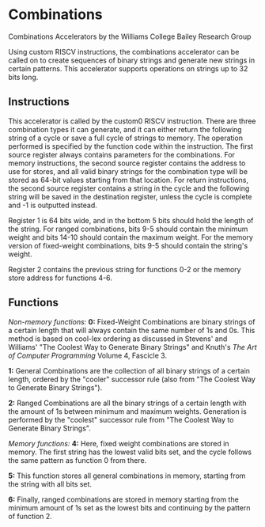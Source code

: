 # Combinations
Combinations Accelerators by the Williams College Bailey Research Group


Using custom RISCV instructions, the combinations accelerator can be called on to create sequences of binary strings and generate new strings in certain patterns. This accelerator supports operations on strings up to 32 bits long.

## Instructions

This accelerator is called by the custom0 RISCV instruction. There are three combination types it can generate, and it can either return the following string of a cycle or save a full cycle of strings to memory. The operation performed is specified by the function code within the instruction. The first source register always contains parameters for the combinations. For memory instructions, the second source register contains the address to use for stores, and all valid binary strings for the combination type will be stored as 64-bit values starting from that location. For return instructions, the second source register contains a string in the cycle and the following string will be saved in the destination register, unless the cycle is complete and -1 is outputted instead.

Register 1 is 64 bits wide, and in the bottom 5 bits should hold the length of the string. For ranged combinations, bits 9-5 should contain the minimum weight and bits 14-10 should contain the maximum weight. For the memory version of fixed-weight combinations, bits 9-5 should contain the string's weight.

Register 2 contains the previous string for functions 0-2 or the memory store address for functions 4-6.

## Functions
*Non-memory functions:*
**0:** Fixed-Weight Combinations are binary strings of a certain length that will always contain the same number of 1s and 0s. This method is based on cool-lex ordering as discussed in Stevens' and Williams' "The Coolest Way to Generate Binary Strings" and Knuth's *The Art of Computer Programming* Volume 4, Fascicle 3.

**1:** General Combinations are the collection of all binary strings of a certain length, ordered by the "cooler" successor rule (also from "The Coolest Way to Generate Binary Strings").

**2:** Ranged Combinations are all the binary strings of a certain length with the amount of 1s between minimum and maximum weights. Generation is performed by the "coolest" successor rule from "The Coolest Way to Generate Binary Strings".

*Memory functions:*
**4:** Here, fixed weight combinations are stored in memory. The first string has the lowest valid bits set, and the cycle follows the same pattern as function 0 from there.

**5:** This function stores all general combinations in memory, starting from the string with all bits set.

**6:** Finally, ranged combinations are stored in memory starting from the minimum amount of 1s set as the lowest bits and continuing by the pattern of function 2.
